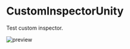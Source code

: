# CustomInspectorUnity

Test custom inspector.

![preview](https://github.com/lPinchol/CustomInspectorUnity/blob/master/Rec/preview.gif "Preview")
